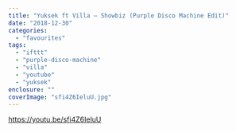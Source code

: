 ```yaml
---
title: "Yuksek ft Villa – Showbiz (Purple Disco Machine Edit)"
date: "2018-12-30"
categories: 
  - "favourites"
tags: 
  - "ifttt"
  - "purple-disco-machine"
  - "villa"
  - "youtube"
  - "yuksek"
enclosure: ""
coverImage: "sfi4Z6IeluU.jpg"
---
```


https://youtu.be/sfi4Z6IeluU
